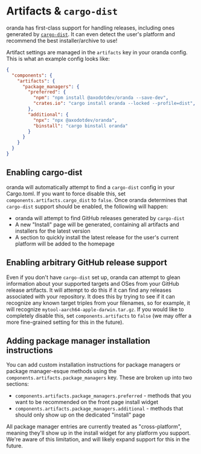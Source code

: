 # Artifacts & `cargo-dist`

oranda has first-class support for handling releases, including ones generated by [`cargo-dist`].
It can even detect the user's platform and recommend the best installer/archive to use!

Artifact settings are managed in the `artifacts` key in your oranda config. This is what an example config looks like:

```json
{
  "components": {
    "artifacts": {
      "package_managers": {
        "preferred": {
          "npm": "npm install @axodotdev/oranda --save-dev",
          "crates.io": "cargo install oranda --locked --profile=dist",
        },
        "additional": {
          "npx": "npx @axodotdev/oranda",
          "binstall": "cargo binstall oranda"
        }
      }
    }
  }
}
```

## Enabling cargo-dist

oranda will automatically attempt to find a `cargo-dist` config in your Cargo.toml. If you want to force disable this,
set `components.artifacts.cargo_dist` to `false`. Once oranda determines that `cargo-dist` support should be enabled,
the following will happen:

- oranda will attempt to find GitHub releases generated by `cargo-dist`
- A new "Install" page will be generated, containing all artifacts and installers for the latest version
- A section to quickly install the latest release for the user's current platform will be added to the homepage

## Enabling arbitrary GitHub release support

Even if you don't have `cargo-dist` set up, oranda can attempt to glean information about your supported targets and
OSes from your GitHub release artifacts. It will attempt to do this if it can find any releases associated with your
repository. It does this by trying to see if it can recognize any known target triples from your filenames, so for example,
it will recognize `mytool-aarch64-apple-darwin.tar.gz`. If you would like to completely disable this, set
`components.artifacts` to `false` (we may offer a more fine-grained setting for this in the future).

## Adding package manager installation instructions

You can add custom installation instructions for package managers or package manager-esque methods using the
`components.artifacts.package_managers` key. These are broken up into two sections:

- `components.artifacts.package_managers.preferred` - methods that you want to be recommended on the front page install
  widget
- `components.artifacts.package_managers.additional` - methods that should only show up on the dedicated "install" page

All package manager entries are currently treated as "cross-platform", meaning they'll show up in the install widget for
any platform you support. We're aware of this limitation, and will likely expand support for this in the future.

[`cargo-dist`]: https://opensource.axo.dev/cargo-dist/
